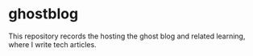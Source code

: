 # ghostblog
This repository records the hosting the ghost blog and related learning, where I write tech articles.
